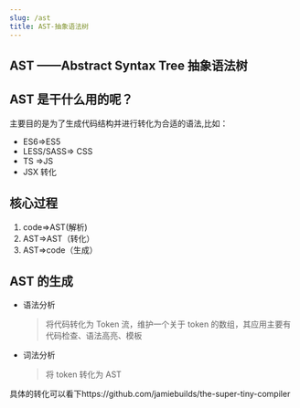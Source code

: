 ```yaml
---
slug: /ast
title: AST-抽象语法树
---
```


## AST ——Abstract Syntax Tree 抽象语法树

## AST 是干什么用的呢？

主要目的是为了生成代码结构并进行转化为合适的语法,比如：

- ES6=>ES5
- LESS/SASS=> CSS
- TS =>JS
- JSX 转化

## 核心过程

1. code=>AST(解析)
2. AST=>AST（转化）
3. AST=>code（生成）

## AST 的生成

- 语法分析
  > 将代码转化为 Token 流，维护一个关于 token 的数组，其应用主要有代码检查、语法高亮、模板
- 词法分析
  > 将 token 转化为 AST

具体的转化可以看下https://github.com/jamiebuilds/the-super-tiny-compiler
